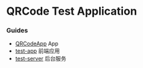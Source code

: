 # QRCode Test Application
### Guides
* [QRCodeApp](https://github.com/wangxiaoyi3/QRCode/tree/master/QRCodeApp) App
* [test-app](https://github.com/wangxiaoyi3/QRCode/tree/master/test-app) 前端应用
* [test-server](https://github.com/wangxiaoyi3/QRCode/tree/master/test-server) 后台服务